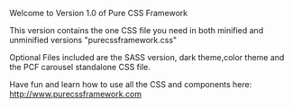 Welcome to Version 1.0 of Pure CSS Framework

This version contains the one CSS file you need in both minified and unminified versions "purecssframework.css"

Optional Files included are the SASS version, dark theme,color theme and the PCF carousel standalone CSS file.

Have fun and learn how to use all the CSS and components here: http://www.purecssframework.com
